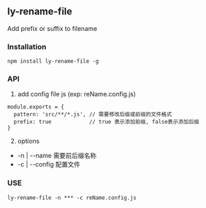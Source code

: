 ## ly-rename-file

Add prefix or suffix to filename

### Installation

```
npm install ly-rename-file -g
```

### API

1. add config file js (exp: reName.config.js)

  ```
  module.exports = {
    pattern: 'src/**/*.js', // 需要修改后缀或前缀的文件格式
    prefix: true            // true 表示添加前缀, false表示添加后缀
  }

  ```
2. options

  + -n | --name   需要前后缀名称
  + -c | --config 配置文件


### USE

```
ly-rename-file -n *** -c reName.config.js

```


